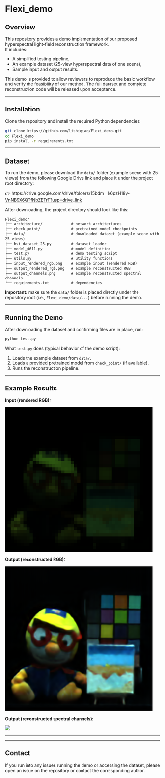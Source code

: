 
# Flexi_demo

## Overview
This repository provides a demo implementation of our proposed hyperspectral light-field reconstruction framework.  
It includes:
- A simplified testing pipeline,
- An example dataset (25-view hyperspectral data of one scene),
- Sample input and output results.

This demo is provided to allow reviewers to reproduce the basic workflow and verify the feasibility of our method. The full dataset and complete reconstruction code will be released upon acceptance.

---

## Installation

Clone the repository and install the required Python dependencies:

```bash
git clone https://github.com/lishiqiao/Flexi_demo.git
cd Flexi_demo
pip install -r requirements.txt
```

---

## Dataset

To run the demo, please download the `data/` folder (example scene with 25 views) from the following Google Drive link and place it under the project root directory:

👉 https://drive.google.com/drive/folders/15bdm__k6pzH18y-VnNB9X6QTfNbZETrT?usp=drive_link

After downloading, the project directory should look like this:

```
Flexi_demo/
├── architecture/             # network architectures
├── check_point/              # pretrained model checkpoints
├── data/                     # downloaded dataset (example scene with 25 views)
├── hsi_dataset_25.py         # dataset loader
├── model_0611.py             # model definition
├── test.py                   # demo testing script
├── utils.py                  # utility functions
├── input_rendered_rgb.png    # example input (rendered RGB)
├── output_rendered_rgb.png   # example reconstructed RGB
├── output_channels.png       # example reconstructed spectral channels
└── requirements.txt          # dependencies
```

**Important:** make sure the `data/` folder is placed directly under the repository root (i.e., `Flexi_demo/data/...`) before running the demo.

---

## Running the Demo

After downloading the dataset and confirming files are in place, run:

```bash
python test.py
```

What `test.py` does (typical behavior of the demo script):
1. Loads the example dataset from `data/`.
2. Loads a provided pretrained model from `check_point/` (if available).
3. Runs the reconstruction pipeline.

---

## Example Results


**Input (rendered RGB):**

<img src="input_rendered_rgb.png" width="480">

**Output (reconstructed RGB):**

<img src="output_rendered_rgb.png" width="480">

**Output (reconstructed spectral channels):**

<img src="output_channels.png" width="480">

---


---

## Contact
If you run into any issues running the demo or accessing the dataset, please open an issue on the repository or contact the corresponding author.
